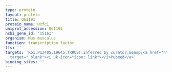 ```yaml
---
type: protein
layout: protein
title: Q61191
protein_name: Hcfc1
uniprot_accession: Q61191
ncbi_gene_id: '15161'
organism: Mus musculus
function: transcription factor
tfs: ''
targets: 'Rb1,P13405,19645,TRRUST,inferred by curator,&ensp;<a href="https://www.ncbi.nlm.nih.gov/pubmed/?term=15966902%5Buid%5D"
  target="_blank"><i uk-icon="icon: link"></i>Pubmed</a>'
binding_sites: ''
---
```

